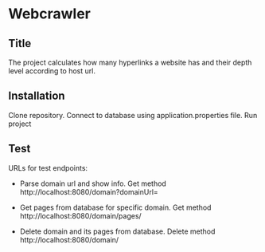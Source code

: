 # Webcrawler
## Title
The project calculates how many hyperlinks a website has
and their depth level according to host url.


## Installation

Clone repository.
Connect to database using application.properties file.
Run project

## Test

URLs for test endpoints:

- Parse domain url and show info.
  Get method http://localhost:8080/domain?domainUrl=<domainUrl>

- Get pages from database for specific domain.
  Get method http://localhost:8080/domain/pages/<domainId>

- Delete domain and its pages from database.
  Delete method http://localhost:8080/domain/<domainId>
